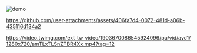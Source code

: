 ![demo](https://github.com/user-attachments/assets/2a9bf134-70bf-4edc-b3fc-c50d3648c8e6)



https://github.com/user-attachments/assets/406fa7d4-0072-481d-a06b-435116d134a2


https://video.twimg.com/ext_tw_video/1903670086545924096/pu/vid/avc1/1280x720/amTLxTLSnZTBR4Xx.mp4?tag=12

